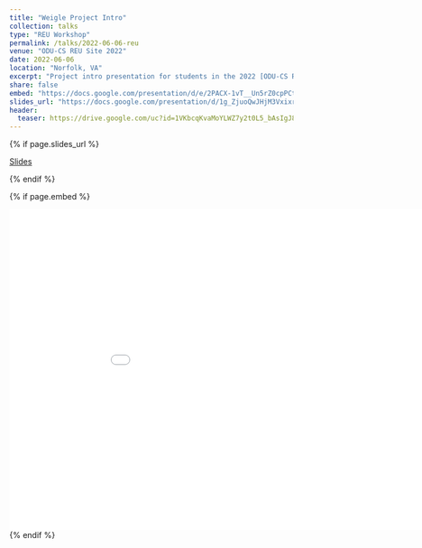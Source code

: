 ```yaml
---
title: "Weigle Project Intro"
collection: talks
type: "REU Workshop"
permalink: /talks/2022-06-06-reu
venue: "ODU-CS REU Site 2022"
date: 2022-06-06
location: "Norfolk, VA"
excerpt: "Project intro presentation for students in the 2022 [ODU-CS REU Site on Disinformation Detection and Analytics](https://oducsreu.github.io/)"
share: false
embed: "https://docs.google.com/presentation/d/e/2PACX-1vT__Un5rZ0cpPCtDfZa1NEGlUkZ6UzvjpbTr4JxgjOHGhHbLtUNagqbJjWhDIQJHJ_pPLUMUZUBwWOn/embed?start=false&loop=false&delayms=3000"
slides_url: "https://docs.google.com/presentation/d/1g_ZjuoQwJHjM3VxixrtWGJqgVBbEucKh7fYsweX2vzA/preview"
header:
  teaser: https://drive.google.com/uc?id=1VKbcqKvaMoYLWZ7y2t0L5_bAsIgJ8qrs  
---
```

 
 {% if page.slides_url %}
  <p><a href="{{ page.slides_url }}" target="_blank" class="btn btn--mcw"><i class="fab fa-google-drive"></i><span> Slides</span></a> </p> 
  {% endif %}
  
 {% if page.embed %}
 <div><iframe src="{{ page.embed }}" frameborder="0" width="960" height="569" allowfullscreen="true" mozallowfullscreen="true" webkitallowfullscreen="true"></iframe>
 {% endif %}
